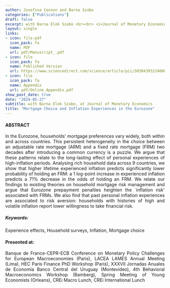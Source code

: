 ```yaml
---
author: Josefina Cenzon and Barna Szabo
categories: ["Publications"]
draft: false
excerpt: with Barna Elek Szabo <br><br> <i>Journal of Monetary Economics<i> <br><br>
layout: single
links:
- icon: file-pdf
  icon_pack: fa
  name: PDF
  url: pdf/Manuscript_.pdf
- icon: file
  icon_pack: fa
  name: Published Version
  url: https://www.sciencedirect.com/science/article/pii/S0304393224000643?via%3Dihub
- icon: file
  icon_pack: fa
  name: Appendix
  url: pdf/Online_Appendix.pdf
show_post_date: true
date: "2024-05-27"
subtitle: with Barna Elek Szabo, at Journal of Monetary Economics
title: "Mortgage Choice and Inflation Experiences in the Eurozone"
---
```


<!--
- icon: window-maximize
  icon_pack: far
  name: Slides
  url: https://github.com/apreshill/bakeoff
-->

#### ABSTRACT

<p style='text-align: justify;'> 
In the Eurozone, households' mortgage preferences vary widely, both within and across countries. This persistent heterogeneity in the choice between an adjustable rate mortgage (ARM) and a fixed rate mortgage (FRM) two decades after introducing a common currency is a puzzle. We argue that these patterns relate to the long-lasting effect of personal experiences of high-inflation periods. Analysing rich household data across 9 countries, we show that higher lifetime experienced inflation predicts significantly lower probability of holding an FRM: a 1 log-point increase in experienced inflation predicts a 71% decrease in the odds of holding an FRM. We relate our findings to existing theories on household mortgage risk management and argue that Eurozone prepayment penalties heighten the `inflation risk' associated with FRMs. We also find that past personal inflation experiences are associated to risk aversion: households with histories of high and volatile inflation report lower willingness to take financial risk.
</p>

##### _Keywords:_ 
Experience effects, Household surveys, Inflation, Mortgage choice 


#### Presented at: 
<p style='text-align: justify;'> 
Banque de France-CEPR-ECB Conference on Monetary Policy Challenges for European Macroeconomies (Paris), LACEA LAMES Annual Meeting (Lima), HEC Paris Finance PhD Workshop (Paris), XXXVII Jornadas Anuales de Economía Banco Central del Uruguay (Montevideo), 4th Behavioral Macroeconomics Workshop (Bamberg), Spring Meeting of Young Economists (Orleans), CREi Macro Lunch, CREi International Lunch
</p>